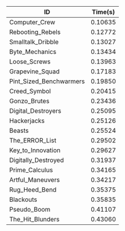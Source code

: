 |ID|Time(s)|
|-|-|
|Computer_Crew|0.10635|
|Rebooting_Rebels|0.12772|
|Smalltalk_Dribble|0.13027|
|Byte_Mechanics|0.13434|
|Loose_Screws|0.13963|
|Grapevine_Squad|0.17183|
|Pint_Sized_Benchwarmers|0.19850|
|Creed_Symbol|0.20415|
|Gonzo_Brutes|0.23436|
|Digital_Destroyers|0.25095|
|Hackerjacks|0.25126|
|Beasts|0.25524|
|The_ERROR_List|0.29502|
|Key_to_Innovation|0.29627|
|Digitally_Destroyed|0.31937|
|Prime_Calculus|0.34165|
|Artful_Maneuvers|0.34217|
|Rug_Heed_Bend|0.35375|
|Blackouts|0.35835|
|Pseudo_Boom|0.41107|
|The_Hit_Blunders|0.43060|
